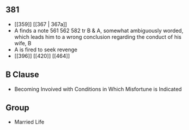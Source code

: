 ## 381
- [[359]] [[367 | 367a]] 
- A finds a note 561 562 582 tr B &amp; A, somewhat ambiguously worded, which leads him to a wrong conclusion regarding the conduct of his wife, B
- A is fired to seek revenge
- [[396]] [[420]] [[464]] 

## B Clause
- Becoming Invoived with Conditions in Which Misfortune is Indicated

## Group
- Married Life


